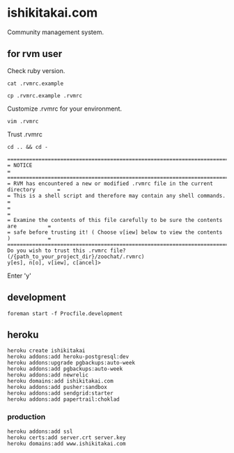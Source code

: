 # ishikitakai.com

Community management system.

## for rvm user

Check ruby version.

```
cat .rvmrc.example
```

```
cp .rvmrc.example .rvmrc
```

Customize .rvmrc for your environment.

```
vim .rvmrc
```

Trust .rvmrc

```
cd .. && cd -
```

```
====================================================================================
= NOTICE                                                                           =
====================================================================================
= RVM has encountered a new or modified .rvmrc file in the current directory       =
= This is a shell script and therefore may contain any shell commands.             =
=                                                                                  =
= Examine the contents of this file carefully to be sure the contents are          =
= safe before trusting it! ( Choose v[iew] below to view the contents )            =
====================================================================================
Do you wish to trust this .rvmrc file? (/{path_to_your_project_dir}/zoochat/.rvmrc)
y[es], n[o], v[iew], c[ancel]> 
```

Enter 'y'

## development

```
foreman start -f Procfile.development
```

## heroku

```
heroku create ishikitakai
heroku addons:add heroku-postgresql:dev
heroku addons:upgrade pgbackups:auto-week
heroku addons:add pgbackups:auto-week
heroku addons:add newrelic
heroku domains:add ishikitakai.com
heroku addons:add pusher:sandbox
heroku addons:add sendgrid:starter
heroku addons:add papertrail:choklad
```

### production

```
heroku addons:add ssl
heroku certs:add server.crt server.key
heroku domains:add www.ishikitakai.com
```
